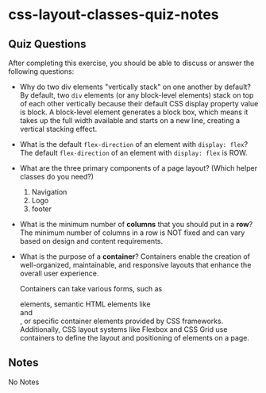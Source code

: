 # css-layout-classes-quiz-notes

## Quiz Questions

After completing this exercise, you should be able to discuss or answer the following questions:

- Why do two div elements "vertically stack" on one another by default?
  By default, two `div` elements (or any block-level elements) stack on top of each other vertically because their default CSS display property value is block. A block-level element generates a block box, which means it takes up the full width available and starts on a new line, creating a vertical stacking effect.

- What is the default `flex-direction` of an element with `display: flex`?
  The default `flex-direction` of an element with `display: flex` is ROW.

- What are the three primary components of a page layout? (Which helper classes do you need?)

  1. Navigation
  2. Logo
  3. footer

- What is the minimum number of **columns** that you should put in a **row**?
  The minimum number of columns in a row is NOT fixed and can vary based on design and content requirements.

- What is the purpose of a **container**?
  Containers enable the creation of well-organized, maintainable, and responsive layouts that enhance the overall user experience.

  Containers can take various forms, such as <div> elements, semantic HTML elements like <section> and <article>, or specific container elements provided by CSS frameworks. Additionally, CSS layout systems like Flexbox and CSS Grid use containers to define the layout and positioning of elements on a page.

## Notes

No Notes
